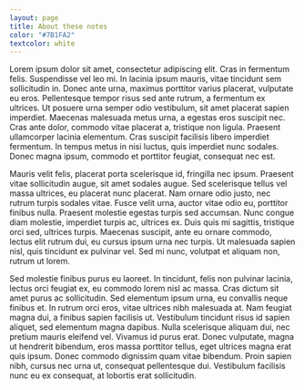```yaml
---
layout: page
title: About these notes
color: "#7B1FA2"
textcolor: white
---
```

Lorem ipsum dolor sit amet, consectetur adipiscing elit. Cras in fermentum felis. Suspendisse vel leo mi. In lacinia ipsum mauris, vitae tincidunt sem sollicitudin in. Donec ante urna, maximus porttitor varius placerat, vulputate eu eros. Pellentesque tempor risus sed ante rutrum, a fermentum ex ultrices. Ut posuere urna semper odio vestibulum, sit amet placerat sapien imperdiet. Maecenas malesuada metus urna, a egestas eros suscipit nec. Cras ante dolor, commodo vitae placerat a, tristique non ligula. Praesent ullamcorper lacinia elementum. Cras suscipit facilisis libero imperdiet fermentum. In tempus metus in nisi luctus, quis imperdiet nunc sodales. Donec magna ipsum, commodo et porttitor feugiat, consequat nec est.

Mauris velit felis, placerat porta scelerisque id, fringilla nec ipsum. Praesent vitae sollicitudin augue, sit amet sodales augue. Sed scelerisque tellus vel massa ultrices, eu placerat nunc placerat. Nam ornare odio justo, nec rutrum turpis sodales vitae. Fusce velit urna, auctor vitae odio eu, porttitor finibus nulla. Praesent molestie egestas turpis sed accumsan. Nunc congue diam molestie, imperdiet turpis ac, ultrices ex. Duis quis mi sagittis, tristique orci sed, ultrices turpis. Maecenas suscipit, ante eu ornare commodo, lectus elit rutrum dui, eu cursus ipsum urna nec turpis. Ut malesuada sapien nisl, quis tincidunt ex pulvinar vel. Sed mi nunc, volutpat et aliquam non, rutrum ut lorem.

Sed molestie finibus purus eu laoreet. In tincidunt, felis non pulvinar lacinia, lectus orci feugiat ex, eu commodo lorem nisl ac massa. Cras dictum sit amet purus ac sollicitudin. Sed elementum ipsum urna, eu convallis neque finibus et. In rutrum orci eros, vitae ultrices nibh malesuada at. Nam feugiat magna dui, a finibus sapien facilisis ut. Vestibulum tincidunt risus id sapien aliquet, sed elementum magna dapibus. Nulla scelerisque aliquam dui, nec pretium mauris eleifend vel. Vivamus id purus erat. Donec vulputate, magna ut hendrerit bibendum, eros massa porttitor tellus, eget ultrices magna erat quis ipsum. Donec commodo dignissim quam vitae bibendum. Proin sapien nibh, cursus nec urna ut, consequat pellentesque dui. Vestibulum facilisis nunc eu ex consequat, at lobortis erat sollicitudin.
